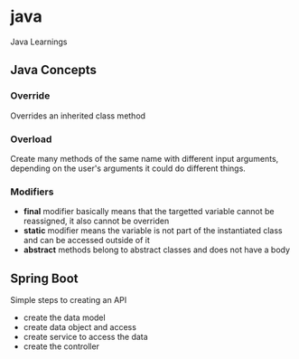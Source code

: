 # java
Java Learnings

## Java Concepts

### Override
Overrides an inherited class method

### Overload
Create many methods of the same name with different input arguments, depending on the user's arguments it could do different things.

### Modifiers
* **final** modifier basically means that the targetted variable cannot be reassigned, it also cannot be overriden
* **static** modifier means the variable is not part of the instantiated class and can be accessed outside of it
* **abstract** methods belong to abstract classes and does not have a body

## Spring Boot

Simple steps to creating an API

* create the data model
* create data object and access
* create service to access the data
* create the controller
